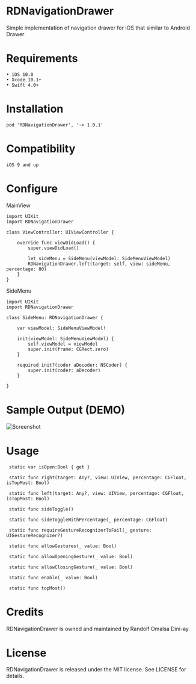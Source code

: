 # RDNavigationDrawer
Simple implementation of navigation drawer for iOS that similar to Android Drawer


# Requirements
    • iOS 10.0
    • Xcode 10.1+
    • Swift 4.0+


# Installation
    pod 'RDNavigationDrawer', '~> 1.0.1'
  
  
# Compatibility
    iOS 9 and up
  
  
# Configure
  MainView
  
    import UIKit
    import RDNavigationDrawer

    class ViewController: UIViewController {

        override func viewDidLoad() {
            super.viewDidLoad()

            let sideMenu = SideMenu(viewModel: SideMenuViewModel)
            RDNavigationDrawer.left(target: self, view: sideMenu, percentage: 80)
        }
    }
    
 
  SideMenu
   
    import UIKit
    import RDNavigationDrawer

    class SideMenu: RDNavigationDrawer {

        var viewModel: SideMenuViewModel!

        init(viewModel: SideMenuViewModel) {
            self.viewModel = viewModel
            super.init(frame: CGRect.zero)
        }

        required init?(coder aDecoder: NSCoder) {
            super.init(coder: aDecoder)
        }

    }


# Sample Output (DEMO)
   
![Screenshot](https://github.com/greatrandz123/RDNavigationDrawer/blob/master/SampleNavigationDrawer.png)

# Usage

     static var isOpen:Bool { get }

     static func right(target: Any?, view: UIView, percentage: CGFloat, isTopMost: Bool)

     static func left(target: Any?, view: UIView, percentage: CGFloat, isTopMost: Bool)

     static func sideToggle()

     static func sideToggleWithPercentage(_ percentage: CGFloat)

     static func requireGestureRecognizerToFail(_ gesture: UIGestureRecognizer?)

     static func allowGestures(_ value: Bool)

     static func allowOpeningGesture(_ value: Bool)

     static func allowClosingGesture(_ value: Bool)

     static func enable(_ value: Bool)

     static func topMost()


# Credits
RDNavigationDrawer is owned and maintained by Randolf Omalsa Dini-ay


# License
RDNavigationDrawer is released under the MIT license. See LICENSE for details.
